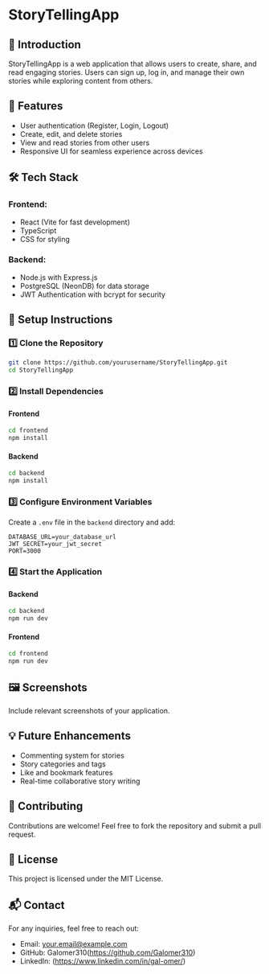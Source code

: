 # StoryTellingApp

## 📖 Introduction
StoryTellingApp is a web application that allows users to create, share, and read engaging stories. Users can sign up, log in, and manage their own stories while exploring content from others.

## 🚀 Features
- User authentication (Register, Login, Logout)
- Create, edit, and delete stories
- View and read stories from other users
- Responsive UI for seamless experience across devices

## 🛠️ Tech Stack
### Frontend:
- React (Vite for fast development)
- TypeScript
- CSS for styling

### Backend:
- Node.js with Express.js
- PostgreSQL (NeonDB) for data storage
- JWT Authentication with bcrypt for security

## 📌 Setup Instructions
### 1️⃣ Clone the Repository
```bash
git clone https://github.com/yourusername/StoryTellingApp.git
cd StoryTellingApp
```

### 2️⃣ Install Dependencies
#### Frontend
```bash
cd frontend
npm install
```
#### Backend
```bash
cd backend
npm install
```

### 3️⃣ Configure Environment Variables
Create a `.env` file in the `backend` directory and add:
```
DATABASE_URL=your_database_url
JWT_SECRET=your_jwt_secret
PORT=3000
```

### 4️⃣ Start the Application
#### Backend
```bash
cd backend
npm run dev
```
#### Frontend
```bash
cd frontend
npm run dev
```

## 🖼️ Screenshots
Include relevant screenshots of your application.

## 💡 Future Enhancements
- Commenting system for stories
- Story categories and tags
- Like and bookmark features
- Real-time collaborative story writing

## 🤝 Contributing
Contributions are welcome! Feel free to fork the repository and submit a pull request.

## 📜 License
This project is licensed under the MIT License.

## 📬 Contact
For any inquiries, feel free to reach out:
- Email: your.email@example.com
- GitHub: Galomer310(https://github.com/Galomer310)
- LinkedIn: (https://www.linkedin.com/in/gal-omer/)

